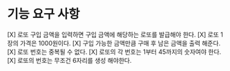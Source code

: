 # 기능 요구 사항
[X] 로또 구입 금액을 입력하면 구입 금액에 해당하는 로또를 발급해야 한다.
[X] 로또 1장의 가격은 1000원이다.
[X] 구입 가능한 금액만큼 구매 후 남은 금액을 출력 해준다.
[X] 로또 번호는 중복될 수 없다.
[X] 로또의 각 번호는 1부터 45까지의 숫자여야 한다.
[X] 로또의 번호는 무조건 6자리를 생성 해야한다.